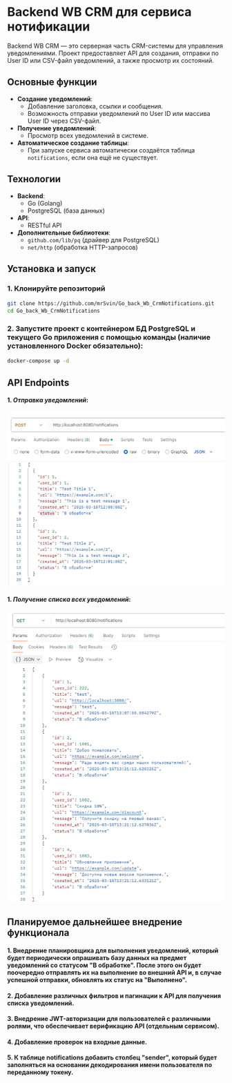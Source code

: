 # Backend WB CRM для сервиса нотификации

Backend WB CRM — это серверная часть CRM-системы для управления уведомлениями. Проект предоставляет API для создания, отправки по User ID или CSV-файл уведомлений, а также просмотр их состояний.

## Основные функции

- **Создание уведомлений**:
    - Добавление заголовка, ссылки и сообщения.
    - Возможность отправки уведомлений по User ID или массива User ID через CSV-файл.
- **Получение уведомлений**:
    - Просмотр всех уведомлений в системе.
- **Автоматическое создание таблицы**:
    - При запуске сервиса автоматически создаётся таблица `notifications`, если она ещё не существует.

## Технологии

- **Backend**:
    - Go (Golang)
    - PostgreSQL (база данных)
- **API**:
    - RESTful API
- **Дополнительные библиотеки**:
    - `github.com/lib/pq` (драйвер для PostgreSQL)
    - `net/http` (обработка HTTP-запросов)

## Установка и запуск

### 1. Клонируйте репозиторий

```bash
git clone https://github.com/mrSvin/Go_back_Wb_CrmNotifications.git
cd Go_back_Wb_CrmNotifications
```

### 2. **Запустите проект с контейнером БД PostgreSQL и текущего Go приложения с помощью команды (наличие установленного Docker обязательно)**:   
```bash
docker-compose up -d   
```  

## API Endpoints

#### 1. *Отправка уведомлений*:   
![](./information/1.png)

#### 1. *Получение списка всех уведомлений*:   
![](./information/2.png)

## Планируемое дальнейшее внедрение функционала
#### 1. Внедрение планировщика для выполнения уведомлений, который будет периодически опрашивать базу данных на предмет уведомлений со статусом "В обработке". После этого он будет поочередно отправлять их на выполнение во внешний API и, в случае успешной отправки, обновлять их статус на "Выполнено".
#### 2. Добавление различных фильтров и пагинации к API для получения списка уведомлений.
#### 3. Внедрение JWT-авторизации для пользователей с различными ролями, что обеспечивает верификацию API (отдельным сервисом).
#### 4. Добавление проверок на входные данные.
#### 5. К таблице notifications добавить столбец "sender", который будет заполняться на основании декодирования имени пользователя по переданному токену.